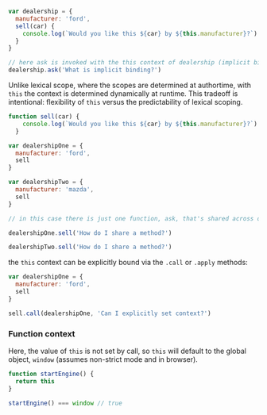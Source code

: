 ```js
var dealership = {
  manufacturer: 'ford',
  sell(car) {
    console.log(`Would you like this ${car} by ${this.manufacturer}?`)
  }
}

// here ask is invoked with the this context of dealership (implicit binding)
dealership.ask('What is implicit binding?')
```

Unlike lexical scope, where the scopes are determined at authortime, with `this`
the context is determined dynamically at runtime. This tradeoff is intentional: flexibility
of `this` versus the predictability of lexical scoping.

```js
function sell(car) {
    console.log(`Would you like this ${car} by ${this.manufacturer}?`)
  }

var dealershipOne = {
  manufacturer: 'ford',
  sell
}

var dealershipTwo = {
  manufacturer: 'mazda',
  sell
}

// in this case there is just one function, ask, that's shared across objects and invoked in different contexts.

dealershipOne.sell('How do I share a method?')

dealershipTwo.sell('How do I share a method?')
```

the `this` context can be explicitly bound via the `.call` or `.apply` methods:

```js
var dealershipOne = {
  manufacturer: 'ford',
  sell
}

sell.call(dealershipOne, 'Can I explicitly set context?')
```

### Function context

Here, the value of `this` is not set by call, so `this` will default to the global object, `window` (assumes non-strict mode and in browser).

```js
function startEngine() {
  return this
}

startEngine() === window // true
```




